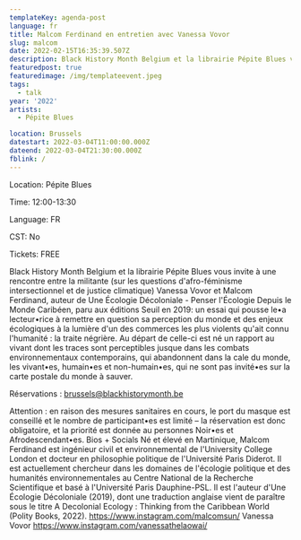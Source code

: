 ```yaml
---
templateKey: agenda-post
language: fr
title: Malcom Ferdinand en entretien avec Vanessa Vovor
slug: malcom
date: 2022-02-15T16:35:39.507Z
description: Black History Month Belgium et la librairie Pépite Blues vous invite à une rencontre entre la militante (sur les questions d'afro-féminisme intersectionnel et de justice climatique) Vanessa Vovor et Malcom Ferdinand
featuredpost: true
featuredimage: /img/templateevent.jpeg
tags:
  - talk
year: '2022'
artists:
  - Pépite Blues

location: Brussels
datestart: 2022-03-04T11:00:00.000Z
dateend: 2022-03-04T21:30:00.000Z
fblink: /
---
```

Location: Pépite Blues

Time: 12:00-13:30

Language: FR

CST: No

Tickets: FREE


Black History Month Belgium et la librairie Pépite Blues vous invite à une rencontre entre la militante (sur les questions d'afro-féminisme intersectionnel et de justice climatique) Vanessa Vovor et Malcom Ferdinand, auteur de Une Écologie Décoloniale - Penser l'Écologie Depuis le Monde Caribéen, paru aux éditions Seuil en 2019: un essai qui pousse le•a lecteur•rice à remettre en question sa perception du monde et des enjeux écologiques à la lumière d'un des commerces les plus violents qu'ait connu l'humanité : la traite négrière. Au départ de celle-ci est né un rapport au vivant dont les traces sont perceptibles jusque dans les combats environnementaux contemporains, qui abandonnent dans la cale du monde, les vivant•es, humain•es et non-humain•es, qui ne sont pas invité•es sur la carte postale du monde à sauver.

Réservations : [brussels@blackhistorymonth.be](brussels@blackhistorymonth.be)

Attention : en raison des mesures sanitaires en cours, le port du masque est conseillé et le nombre de participant•es est limité – la réservation est donc obligatoire, et la priorité est donnée au personnes Noir•es et Afrodescendant•es.
Bios + Socials
Né et élevé en Martinique, Malcom Ferdinand est ingénieur civil et environnemental de l'University College London et docteur en philosophie politique de l'Université Paris Diderot. Il est actuellement chercheur dans les domaines de l'écologie politique et des humanités environnementales au Centre National de la Recherche Scientifique et basé à l'Université Paris Dauphine-PSL. Il est l'auteur d'Une Écologie Décoloniale (2019), dont une traduction anglaise vient de paraître sous le titre A Decolonial Ecology : Thinking from the Caribbean World (Polity Books, 2022).
https://www.instagram.com/malcomsun/
Vanessa Vovor
https://www.instagram.com/vanessathelaowai/
